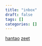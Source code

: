 ```yaml
---
title: "inbox"
draft: false
tags: []
categories: []
---
```


[hantao](/hantao)
[zeet](/zeet)











